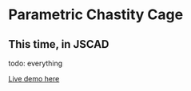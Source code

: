 # Parametric Chastity Cage
## This time, in JSCAD

todo: everything

[Live demo here](https://spacebuck.net/experiments/jscad-cage/)